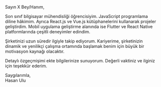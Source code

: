 Sayın X Bey/Hanım,

Son sınıf bilgisayar mühendisliği öğrencisiyim. JavaScript programlama diline hâkimim. Ayrıca React.js ve Vue.js kütüphanelerini kullanarak projeler geliştirdim. Mobil uygulama geliştirme alanında ise Flutter ve React Native platformlarında çeşitli deneyimler edindim.

Şirketinizi uzun süredir ilgiyle takip ediyorum. Kariyerime, şirketinizin dinamik ve yenilikçi çalışma ortamında başlamak benim için büyük bir motivasyon kaynağı olacaktır.

Detaylı özgeçmişimi ekte bilgilerinize sunuyorum. Değerli vaktiniz ve ilginiz için teşekkür ederim.

Saygılarımla,  
Hasan Ulu
